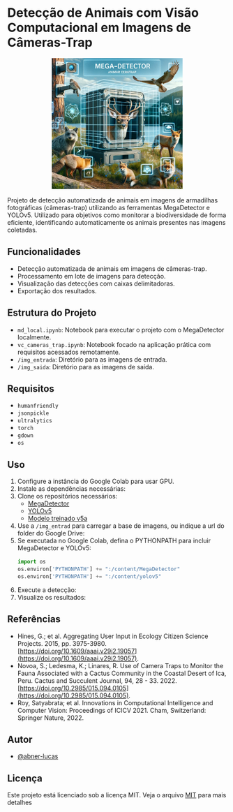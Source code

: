 # Detecção de Animais com Visão Computacional em Imagens de Câmeras-Trap
<p align="center">
  <img src="image.png" width="300"/>
</p>
Projeto de detecção automatizada de animais em imagens de armadilhas fotográficas (câmeras-trap) utilizando as ferramentas MegaDetector e YOLOv5. Utilizado para objetivos como monitorar a biodiversidade de forma eficiente, identificando automaticamente os animais presentes nas imagens coletadas.

## Funcionalidades
- Detecção automatizada de animais em imagens de câmeras-trap.
- Processamento em lote de imagens para detecção.
- Visualização das detecções com caixas delimitadoras.
- Exportação dos resultados.

## Estrutura do Projeto
- `md_local.ipynb`: Notebook para executar o projeto com o MegaDetector localmente.
- `vc_cameras_trap.ipynb`: Notebook focado na aplicação prática com requisitos acessados remotamente.
- `/img_entrada`: Diretório para as imagens de entrada.
- `/img_saida`: Diretório para as imagens de saída.

## Requisitos
- `humanfriendly`
- `jsonpickle`
- `ultralytics`
- `torch`
- `gdown`
- `os`

## Uso
1. Configure a instância do Google Colab para usar GPU.
2. Instale as dependências necessárias:
3. Clone os repositórios necessários:
   - [MegaDetector](https://github.com/agentmorris/MegaDetector.git)
   - [YOLOv5](https://github.com/ultralytics/yolov5)
   - [Modelo treinado v5a](https://github.com/agentmorris/MegaDetector/releases/download/v5.0/md_v5a.0.0.pt)
4. Use a `/img_entrad` para carregar a base de imagens, ou indique a url do folder do Google Drive:
5. Se executada no Google Colab, defina o PYTHONPATH para incluir MegaDetector e YOLOv5:
   ```python
   import os
   os.environ['PYTHONPATH'] += ":/content/MegaDetector"
   os.environ['PYTHONPATH'] += ":/content/yolov5"
   ```
6. Execute a detecção:
7. Visualize os resultados:

## Referências
- Hines, G.; et al. Aggregating User Input in Ecology Citizen Science Projects. 2015, pp. 3975-3980. [https://doi.org/10.1609/aaai.v29i2.19057](https://doi.org/10.1609/aaai.v29i2.19057).
- Novoa, S.; Ledesma, K.; Linares, R. Use of Camera Traps to Monitor the Fauna Associated with a Cactus Community in the Coastal Desert of Ica, Peru. Cactus and Succulent Journal, 94, 28 - 33. 2022. [https://doi.org/10.2985/015.094.0105](https://doi.org/10.2985/015.094.0105).
- Roy, Satyabrata; et al. Innovations in Computational Intelligence and Computer Vision: Proceedings of ICICV 2021. Cham, Switzerland: Springer Nature, 2022.

## Autor
- [@abner-lucas](https://github.com/abner-lucas)
  
## Licença
Este projeto está licenciado sob a licença MIT. Veja o arquivo [MIT](https://choosealicense.com/licenses/mit/) para mais detalhes
